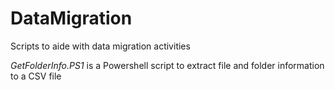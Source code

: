 # DataMigration
Scripts to aide with data migration activities

*GetFolderInfo.PS1* is a Powershell script to extract file and folder information to a CSV file
